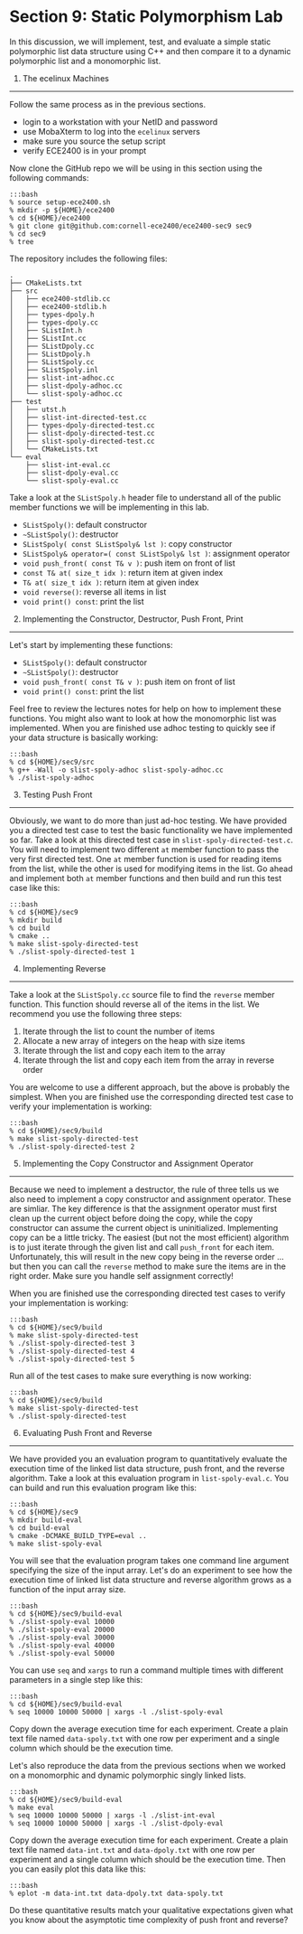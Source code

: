 
Section 9: Static Polymorphism Lab
==========================================================================

In this discussion, we will implement, test, and evaluate a simple static
polymorphic list data structure using C++ and then compare it to a
dynamic polymorphic list and a monomorphic list.

1. The ecelinux Machines
--------------------------------------------------------------------------

Follow the same process as in the previous sections.

 - login to a workstation with your NetID and password
 - use MobaXterm to log into the `ecelinux` servers
 - make sure you source the setup script
 - verify ECE2400 is in your prompt

Now clone the GitHub repo we will be using in this section using the
following commands:

    :::bash
    % source setup-ece2400.sh
    % mkdir -p ${HOME}/ece2400
    % cd ${HOME}/ece2400
    % git clone git@github.com:cornell-ece2400/ece2400-sec9 sec9
    % cd sec9
    % tree

The repository includes the following files:

```
.
├── CMakeLists.txt
├── src
│   ├── ece2400-stdlib.cc
│   ├── ece2400-stdlib.h
│   ├── types-dpoly.h
│   ├── types-dpoly.cc
│   ├── SListInt.h
│   ├── SListInt.cc
│   ├── SListDpoly.cc
│   ├── SListDpoly.h
│   ├── SListSpoly.cc
│   ├── SListSpoly.inl
│   ├── slist-int-adhoc.cc
│   ├── slist-dpoly-adhoc.cc
│   └── slist-spoly-adhoc.cc
├── test
│   ├── utst.h
│   ├── slist-int-directed-test.cc
│   ├── types-dpoly-directed-test.cc
│   ├── slist-dpoly-directed-test.cc
│   ├── slist-spoly-directed-test.cc
│   └── CMakeLists.txt
└── eval
    ├── slist-int-eval.cc
    ├── slist-dpoly-eval.cc
    └── slist-spoly-eval.cc
```

Take a look at the `SListSpoly.h` header file to understand all of the
public member functions we will be implementing in this lab.

  - `SListSpoly()`: default constructor
  - `~SListSpoly()`: destructor
  - `SListSpoly( const SListSpoly& lst )`: copy constructor
  - `SListSpoly& operator=( const SListSpoly& lst )`: assignment operator
  - `void push_front( const T& v )`: push item on front of list
  - `const T& at( size_t idx )`: return item at given index
  - `T& at( size_t idx )`: return item at given index
  - `void reverse()`: reverse all items in list
  - `void print() const`: print the list

2. Implementing the Constructor, Destructor, Push Front, Print
--------------------------------------------------------------------------

Let's start by implementing these functions:

  - `SListSpoly()`: default constructor
  - `~SListSpoly()`: destructor
  - `void push_front( const T& v )`: push item on front of list
  - `void print() const`: print the list

Feel free to review the lectures notes for help on how to implement these
functions. You might also want to look at how the monomorphic list was
implemented. When you are finished use adhoc testing to quickly see if
your data structure is basically working:

    :::bash
    % cd ${HOME}/sec9/src
    % g++ -Wall -o slist-spoly-adhoc slist-spoly-adhoc.cc
    % ./slist-spoly-adhoc

3. Testing Push Front
--------------------------------------------------------------------------

Obviously, we want to do more than just ad-hoc testing. We have provided
you a directed test case to test the basic functionality we have
implemented so far. Take a look at this directed test case in
`slist-spoly-directed-test.c`. You will need to implement two different
`at` member function to pass the very first directed test. One `at`
member function is used for reading items from the list, while the other
is used for modifying items in the list. Go ahead and implement both `at`
member functions and then build and run this test case like this:

    :::bash
    % cd ${HOME}/sec9
    % mkdir build
    % cd build
    % cmake ..
    % make slist-spoly-directed-test
    % ./slist-spoly-directed-test 1

4. Implementing Reverse
--------------------------------------------------------------------------

Take a look at the `SListSpoly.cc` source file to find the `reverse`
member function. This function should reverse all of the items in the
list. We recommend you use the following three steps:

 1. Iterate through the list to count the number of items
 2. Allocate a new array of integers on the heap with size items
 3. Iterate through the list and copy each item to the array
 4. Iterate through the list and copy each item from the array in reverse order

You are welcome to use a different approach, but the above is probably
the simplest. When you are finished use the corresponding directed test
case to verify your implementation is working:

    :::bash
    % cd ${HOME}/sec9/build
    % make slist-spoly-directed-test
    % ./slist-spoly-directed-test 2

5. Implementing the Copy Constructor and Assignment Operator
--------------------------------------------------------------------------

Because we need to implement a destructor, the rule of three tells us we
also need to implement a copy constructor and assignment operator. These
are simliar. The key difference is that the assignment operator must
first clean up the current object before doing the copy, while the copy
constructor can assume the current object is uninitialized. Implementing
copy can be a little tricky. The easiest (but not the most efficient)
algorithm is to just iterate through the given list and call `push_front`
for each item. Unfortunately, this will result in the new copy being in
the reverse order ... but then you can call the `reverse` method to make
sure the items are in the right order. Make sure you handle self
assignment correctly!

When you are finished use the corresponding directed test cases to verify
your implementation is working:

    :::bash
    % cd ${HOME}/sec9/build
    % make slist-spoly-directed-test
    % ./slist-spoly-directed-test 3
    % ./slist-spoly-directed-test 4
    % ./slist-spoly-directed-test 5

Run all of the test cases to make sure everything is now working:

    :::bash
    % cd ${HOME}/sec9/build
    % make slist-spoly-directed-test
    % ./slist-spoly-directed-test

6. Evaluating Push Front and Reverse
--------------------------------------------------------------------------

We have provided you an evaluation program to quantitatively evaluate the
execution time of the linked list data structure, push front, and the
reverse algorithm. Take a look at this evaluation program in
`list-spoly-eval.c`. You can build and run this evaluation program like
this:

    :::bash
    % cd ${HOME}/sec9
    % mkdir build-eval
    % cd build-eval
    % cmake -DCMAKE_BUILD_TYPE=eval ..
    % make slist-spoly-eval

You will see that the evaluation program takes one command line argument
specifying the size of the input array. Let's do an experiment to see how
the execution time of linked list data structure and reverse algorithm
grows as a function of the input array size.

    :::bash
    % cd ${HOME}/sec9/build-eval
    % ./slist-spoly-eval 10000
    % ./slist-spoly-eval 20000
    % ./slist-spoly-eval 30000
    % ./slist-spoly-eval 40000
    % ./slist-spoly-eval 50000

You can use `seq` and `xargs` to run a command multiple times with
different parameters in a single step like this:

    :::bash
    % cd ${HOME}/sec9/build-eval
    % seq 10000 10000 50000 | xargs -l ./slist-spoly-eval

Copy down the average execution time for each experiment. Create a plain
text file named `data-spoly.txt` with one row per experiment and a single
column which should be the execution time.

Let's also reproduce the data from the previous sections when we worked
on a monomorphic and dynamic polymorphic singly linked lists.

    :::bash
    % cd ${HOME}/sec9/build-eval
    % make eval
    % seq 10000 10000 50000 | xargs -l ./slist-int-eval
    % seq 10000 10000 50000 | xargs -l ./slist-dpoly-eval

Copy down the average execution time for each experiment. Create a plain
text file named `data-int.txt` and `data-dpoly.txt` with one row per
experiment and a single column which should be the execution time. Then
you can easily plot this data like this:

    :::bash
    % eplot -m data-int.txt data-dpoly.txt data-spoly.txt

Do these quantitative results match your qualitative expectations given
what you know about the asymptotic time complexity of push front and
reverse?

